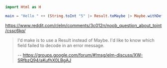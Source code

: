 ```elm
import Html as H

main = "Hello " ++ (String.toInt "5" |> Result.toMaybe |> Maybe.withDefault 0 |> toString) |> H.text
```

https://www.reddit.com/r/elm/comments/3c012n/noob_question_about_toint/cssc6kq/

>I'd make is to use a Result instead of Maybe. I'd like to know which field failed to decode in an error message.
>
>-- https://groups.google.com/forum/#!msg/elm-discuss/XW-SRfbzQ94/aKufhX0LBgAJ
